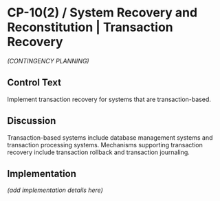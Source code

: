 # CP-10(2) / System Recovery and Reconstitution | Transaction Recovery

_(CONTINGENCY PLANNING)_

## Control Text

Implement transaction recovery for systems that are transaction-based.

## Discussion

Transaction-based systems include database management systems and transaction processing systems. Mechanisms supporting transaction recovery include transaction rollback and transaction journaling.

## Implementation

_(add implementation details here)_